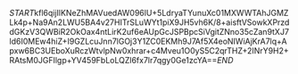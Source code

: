 $START$kfl6qijIlKNeZhMAVuedAW096lU+5LdryaTYunuXc01MXWWTAhJGMZLk4p+Na9An2LWU5BA4v27HITrSLuWYt1piX9JH5vh6K/8+aisftVSowkXPrzddGKzV3QWBiR2OkOax4ntLirK2uf6eAUpGcJSPBpcSiVgitZNno35cZan9tXJ7ld6I0MEw4hiZ+I9GZLcuJnn7lGOj3Y1ZC0EKMh9J7Af5X4eoNIWiAjKrA7lq+Apxw6BC3UEboXuRczWtvlpNw0xhrar+c4Mveu1O0yS5C2qrTHZ+2INrY9H2+RAtsM0JGFIlgp+YV459FbLoLQZl6fx7lr7qgy0Ge1zcYA==$END$
